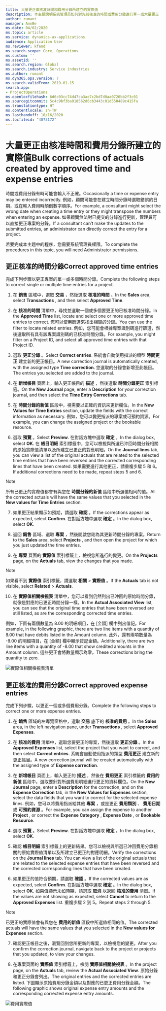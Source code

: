 ```yaml
---
title: 大量更正由核准時間和費用分錄所建立的實際值
description: 本主題說明系統管理員如何對先前核准的時間或費用分錄進行單一或大量更正 (如果計費未完成)。
author: rumant
manager: AnnBe
ms.date: 04/02/2020
ms.topic: article
ms.service: dynamics-ax-applications
audience: Application User
ms.reviewer: kfend
ms.search.scope: Core, Operations
ms.custom: ''
ms.assetid: ''
ms.search.region: Global
ms.search.industry: Service industries
ms.author: rumant
ms.dyn365.ops.version: 7
ms.search.validFrom: 2019-01-15
search.app:
- ProjectOperations
ms.openlocfilehash: 6d6c03cc74d47ca3ae7c2bd7d0aa0720bb2f3c01
ms.sourcegitcommit: 5c4c9bf3ba018562d6cb3443c01d550489c415fa
ms.translationtype: HT
ms.contentlocale: zh-TW
ms.lasthandoff: 10/16/2020
ms.locfileid: "4073172"
---
```

# <a name="bulk-corrections-of-actuals-created-by-approved-time-and-expense-entries"></a><span data-ttu-id="7cfbc-103">大量更正由核准時間和費用分錄所建立的實際值</span><span class="sxs-lookup"><span data-stu-id="7cfbc-103">Bulk corrections of actuals created by approved time and expense entries</span></span>

<span data-ttu-id="7cfbc-104">時間或費用分錄有時可能會輸入不正確。</span><span class="sxs-lookup"><span data-stu-id="7cfbc-104">Occasionally a time or expense entry may be entered incorrectly.</span></span> <span data-ttu-id="7cfbc-105">例如，顧問可能會在建立時間分錄時選取錯誤的日期，或在輸入費用時顛倒數字順序。</span><span class="sxs-lookup"><span data-stu-id="7cfbc-105">For example, a consultant might select the wrong date when creating a time entry or they might transpose the numbers when entering an expense.</span></span> <span data-ttu-id="7cfbc-106">如果顧問無法對已提交的分錄進行更新，管理員可以直接更正專案的分錄。</span><span class="sxs-lookup"><span data-stu-id="7cfbc-106">If a consultant can’t make the updates to the submitted entries, an administrator can directly correct the entry for a project.</span></span>

<span data-ttu-id="7cfbc-107">若要完成本主題中的程序，您需要系統管理員權限。</span><span class="sxs-lookup"><span data-stu-id="7cfbc-107">To complete the procedures in this topic, you will need Administrator permissions.</span></span>

## <a name="correct-approved-time-entries"></a><span data-ttu-id="7cfbc-108">更正核准的時間分錄</span><span class="sxs-lookup"><span data-stu-id="7cfbc-108">Correct approved time entries</span></span>     

<span data-ttu-id="7cfbc-109">完成下列步驟以更正專案的單一或多個時間分錄。</span><span class="sxs-lookup"><span data-stu-id="7cfbc-109">Complete the following steps to correct single or multiple time entries for a project.</span></span>

1. <span data-ttu-id="7cfbc-110">在 **銷售** 區域中，選取 **交易** ，然後選取 **核准的時間** 。</span><span class="sxs-lookup"><span data-stu-id="7cfbc-110">In the **Sales** area, select **Transactions** , and then select **Approved Time**.</span></span> 

2. <span data-ttu-id="7cfbc-111">在 **核准的時間** 清單中，尋找並選取一個或多個要更正的已核准時間分錄。</span><span class="sxs-lookup"><span data-stu-id="7cfbc-111">In the **Approved Time** list, locate and select one or more approved time entries to correct.</span></span> <span data-ttu-id="7cfbc-112">您可以使用篩選來找出相關的分錄。</span><span class="sxs-lookup"><span data-stu-id="7cfbc-112">You can use the filter to locate related entries.</span></span> <span data-ttu-id="7cfbc-113">例如，您可能會根據專案識別碼進行篩選，然後選取所有具有該專案識別碼的已核准時間分錄。</span><span class="sxs-lookup"><span data-stu-id="7cfbc-113">For example, you might filter on a Project ID, and select all approved time entries with that Project ID.</span></span>

3. <span data-ttu-id="7cfbc-114">選取 **更正分錄** 。</span><span class="sxs-lookup"><span data-stu-id="7cfbc-114">Select **Correct entries**.</span></span> <span data-ttu-id="7cfbc-115">系統會自動使用指派的類型 **時間更正** 建立新的更正帳目。</span><span class="sxs-lookup"><span data-stu-id="7cfbc-115">A new correction journal is automatically created, with the assigned type **Time correction**.</span></span> <span data-ttu-id="7cfbc-116">您選取的分錄會新增至此帳目。</span><span class="sxs-lookup"><span data-stu-id="7cfbc-116">The entries you selected are added to the journal.</span></span> 

4. <span data-ttu-id="7cfbc-117">在 **新增帳目** 頁面上，輸入更正帳目的 **描述** ，然後選取 **時間分錄更正** 索引標籤。</span><span class="sxs-lookup"><span data-stu-id="7cfbc-117">On the **New Journal** page, enter a **Description** for your correction journal, and then select the **Time Entry Corrections** tab.</span></span>  
5. <span data-ttu-id="7cfbc-118">在 **時間分錄的新值** 區段中，視需要以正確的資訊來更新欄位。</span><span class="sxs-lookup"><span data-stu-id="7cfbc-118">In the **New Values for Time Entries** section, update the fields with the correct information as necessary.</span></span> <span data-ttu-id="7cfbc-119">例如，您可以變更指派的專案或可預約資源。</span><span class="sxs-lookup"><span data-stu-id="7cfbc-119">For example, you can change the assigned project or the bookable resource.</span></span>

6. <span data-ttu-id="7cfbc-120">選取 **預覽** 。</span><span class="sxs-lookup"><span data-stu-id="7cfbc-120">Select **Preview**.</span></span> <span data-ttu-id="7cfbc-121">在對話方塊中選取 **確定** 。</span><span class="sxs-lookup"><span data-stu-id="7cfbc-121">In the dialog box, select **OK**.</span></span> <span data-ttu-id="7cfbc-122">在 **帳目明細** 索引標籤中，您可以檢視與所選已沖回時間分錄相關的原始實際值清單以及所建立已更正的對應明細。</span><span class="sxs-lookup"><span data-stu-id="7cfbc-122">On the **Journal lines** tab, you can view a list of the original actuals that are related to the selected time entries that have been reversed and the corrected corresponding lines that have been created.</span></span> <span data-ttu-id="7cfbc-123">如果需要進行其他更正，請重複步驟 5 和 6。</span><span class="sxs-lookup"><span data-stu-id="7cfbc-123">If additional corrections need to be made, repeat steps 5 and 6.</span></span> 

> [!NOTE]
> <span data-ttu-id="7cfbc-124">所有已更正的實際值都會有與您在 **時間分錄的新值** 區段中所選值相同的值。</span><span class="sxs-lookup"><span data-stu-id="7cfbc-124">All the corrected actuals will have the same values that you selected in the **New values for Time Entries** section.</span></span>

7. <span data-ttu-id="7cfbc-125">如果更正結果顯示如預期，請選取 **確認** 。</span><span class="sxs-lookup"><span data-stu-id="7cfbc-125">If the corrections appear as expected, select **Confirm**.</span></span> <span data-ttu-id="7cfbc-126">在對話方塊中選取 **確定** 。</span><span class="sxs-lookup"><span data-stu-id="7cfbc-126">In the dialog box, select **OK**.</span></span>

8. <span data-ttu-id="7cfbc-127">返回 **銷售** 區域、選取 **專案** ，然後開啟您剛為其更新時間分錄的專案。</span><span class="sxs-lookup"><span data-stu-id="7cfbc-127">Return to the **Sales** area, select **Projects** , and then open the project for which you just updated the time entries.</span></span> 

9. <span data-ttu-id="7cfbc-128">在 **專案** 頁面的 **實際值** 索引標籤上，檢視您所進行的變更。</span><span class="sxs-lookup"><span data-stu-id="7cfbc-128">On the **Projects** page, on the **Actuals** tab, view the changes that you made.</span></span> 

> [!NOTE]
> <span data-ttu-id="7cfbc-129">如果看不到 **實際值** 索引標籤，請選取 **相關** > **實際值** 。</span><span class="sxs-lookup"><span data-stu-id="7cfbc-129">If the **Actuals** tab is not visible, select **Related** > **Actuals**.</span></span>  

10. <span data-ttu-id="7cfbc-130">在 **實際值相關檢視表** 清單中，您可以看到仍然列出已沖回的原始時間分錄，就像是對應的已更正時間分錄一樣。</span><span class="sxs-lookup"><span data-stu-id="7cfbc-130">In the **Actual Associated View** list, you can see that the original time entries that have been reversed are still listed, as are the corresponding corrected time entries.</span></span> 

<span data-ttu-id="7cfbc-131">例如，下圖有兩個數量為 8.00 的明細項目，在 [金額] 欄中列出借記。</span><span class="sxs-lookup"><span data-stu-id="7cfbc-131">For example, in the following graphic, there are two line items with a quantity of 8.00 that have debits listed in the Amount column.</span></span> <span data-ttu-id="7cfbc-132">此外，還有兩項數量為 -8.00 的明細項目，在 [金額] 欄中顯示貸記金額。</span><span class="sxs-lookup"><span data-stu-id="7cfbc-132">Additionally, there are two line items with a quantity of -8.00 that show credited amounts in the Amount column.</span></span> <span data-ttu-id="7cfbc-133">這些更正會將數量顯示為零。</span><span class="sxs-lookup"><span data-stu-id="7cfbc-133">These corrections bring the quantity to zero.</span></span>

![實際值相關檢視表清單](https://github.com/MicrosoftDocs/dynamics-365-customer-engagement-pr/blob/bulk-corrections-actuals-created-by-approved-time-expense-entries.md/time-actuals.png)
 
## <a name="correct-approved-expense-entries"></a><span data-ttu-id="7cfbc-135">更正核准的費用分錄</span><span class="sxs-lookup"><span data-stu-id="7cfbc-135">Correct approved expense entries</span></span>

<span data-ttu-id="7cfbc-136">完成下列步驟，以更正一個或多個費用分錄。</span><span class="sxs-lookup"><span data-stu-id="7cfbc-136">Complete the following steps to correct one or more expense entries.</span></span> 

1. <span data-ttu-id="7cfbc-137">在 **銷售** 區域的左導覽窗格中，選取 **交易** 底下的 **核准的費用** 。</span><span class="sxs-lookup"><span data-stu-id="7cfbc-137">In the **Sales** area, in the left navigation pane, under **Transactions** , select **Approved Expenses**.</span></span>

2. <span data-ttu-id="7cfbc-138">在 **核准的費用** 清單中，選取您要更正的專案，然後選取 **更正分錄** 。</span><span class="sxs-lookup"><span data-stu-id="7cfbc-138">In the **Approved Expenses** list, select the project that you want to correct, and then select **Correct entries**.</span></span> <span data-ttu-id="7cfbc-139">系統會自動使用指派的類型 **費用更正** 建立新的更正帳目。</span><span class="sxs-lookup"><span data-stu-id="7cfbc-139">A new correction journal will be created automatically with the assigned type of **Expense correction**.</span></span> 

3. <span data-ttu-id="7cfbc-140">在 **新增帳目** 頁面上，輸入更正的 **描述** ，然後在 **費用更正** 索引標籤的 **費用的新值** 區段中，選取要針對所選費用明細進行更正的資料欄位。</span><span class="sxs-lookup"><span data-stu-id="7cfbc-140">On the **New Journal** page, enter a **Description** for the correction, and on the **Expense Correction** tab, in the **New Values for Expenses** section, select the data fields that you want to correct for the selected expense lines.</span></span> <span data-ttu-id="7cfbc-141">例如，您可以將費用指派給其他 **專案** ，或是更正 **費用類別** 、 **費用日期** 或 **可預約資源** 。</span><span class="sxs-lookup"><span data-stu-id="7cfbc-141">For example, you can assign the expense to another **Project** , or correct the **Expense Category** , **Expense Date** , or **Bookable Resource**.</span></span>

4. <span data-ttu-id="7cfbc-142">選取 **預覽** 。</span><span class="sxs-lookup"><span data-stu-id="7cfbc-142">Select **Preview**.</span></span> <span data-ttu-id="7cfbc-143">在對話方塊中選取 **確定** 。</span><span class="sxs-lookup"><span data-stu-id="7cfbc-143">In the dialog box, select **OK**.</span></span> 

5. <span data-ttu-id="7cfbc-144">確認 **帳目明細** 索引標籤上的更新結果。您可以檢視與所選已沖回費用分錄相關的原始實際值清單以及所建立已更正的對應明細。</span><span class="sxs-lookup"><span data-stu-id="7cfbc-144">Verify the corrections on the **Journal lines** tab. You can view a list of the original actuals that are related to the selected expense entries that have been reversed and the corrected corresponding lines that have been created.</span></span>

6. <span data-ttu-id="7cfbc-145">如果更正的值符合預期，請選取 **確認** 。</span><span class="sxs-lookup"><span data-stu-id="7cfbc-145">If the corrected values are as expected, select **Confirm**.</span></span> <span data-ttu-id="7cfbc-146">在對話方塊中選取 **確定** 。</span><span class="sxs-lookup"><span data-stu-id="7cfbc-146">In the dialog box, select **OK.**</span></span> <span data-ttu-id="7cfbc-147">如果值顯示未如預期，請選取 **取消** 以返回 **核准的費用** 清單。</span><span class="sxs-lookup"><span data-stu-id="7cfbc-147">If the values are not showing as expected, select **Cancel** to return to the **Approved Expenses** list.</span></span> <span data-ttu-id="7cfbc-148">重複步驟 2 到 5。</span><span class="sxs-lookup"><span data-stu-id="7cfbc-148">Repeat steps 2 through 5.</span></span> 

> [!NOTE]
> <span data-ttu-id="7cfbc-149">已更正的實際值會有與您在 **費用的新值** 區段中所選值相同的值。</span><span class="sxs-lookup"><span data-stu-id="7cfbc-149">The corrected actuals will have the same values that you selected in the **New values for Expenses** section.</span></span>

7. <span data-ttu-id="7cfbc-150">確認更正帳目之後，瀏覽回到您所更新的專案，以檢視您的變更。</span><span class="sxs-lookup"><span data-stu-id="7cfbc-150">After you confirm the correction journal, navigate back to the project or projects that you updated, to view your changes.</span></span>  

8. <span data-ttu-id="7cfbc-151">在專案頁面的 **實際值** 索引標籤上，檢閱 **實際值相關檢視表** 。</span><span class="sxs-lookup"><span data-stu-id="7cfbc-151">In the project page, on the **Actuals** tab, review the **Actual Associated View**.</span></span> <span data-ttu-id="7cfbc-152">原始分錄和更正分錄會列出。</span><span class="sxs-lookup"><span data-stu-id="7cfbc-152">The original entries and the corrected entries are listed.</span></span> <span data-ttu-id="7cfbc-153">下圖顯示原始費用分錄金額以及對應的已更正費用分錄金額。</span><span class="sxs-lookup"><span data-stu-id="7cfbc-153">The following graphic shows original expense entry amounts and the corresponding corrected expense entry amounts.</span></span> 

![費用實際值](https://user-images.githubusercontent.com/60806505/77122219-4cd52900-69fa-11ea-8349-ccd2ffebf640.png)
